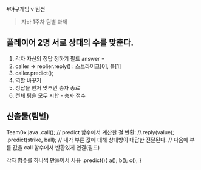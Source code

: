 
#야구게임	v 팀전
> 자바 1주차 팀별 과제

## 플레이어 2명 서로 상대의 수를 맞춘다.
1. 각자 자신의 정답 정하기 필드 answer =
2. caller -> replier.reply() : 스트라이크[0], 볼[1] 
3. caller.predict();
4. 역할 바꾸기
5. 정답을 먼저 맞추면 승자 종료
6. 전체 팀을 모두 시합 - 승자 점수

## 산출물(팀별)
Team0x.java
.call();	// predict 함수에서 계산한 걸 반환:
//.reply(value);
.predict(strike, ball);
	// 내가 부른 값에 대해 상대방이 대답한 전달된다.
	// 다음에 부를 값을 call 함수에서 반환있게 연결(필드)
	
	
각자 함수를 하나씩 만들어서 사용
.predict(){
	a();
	b();
	c();
	}